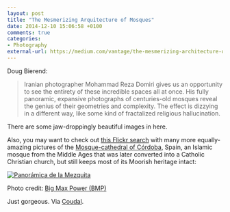 ```yaml
---
layout: post
title: "The Mesmerizing Arquitecture of Mosques"
date: 2014-12-10 15:06:58 +0100
comments: true
categories: 
- Photography
external-url: https://medium.com/vantage/the-mesmerizing-architecture-of-mosques-385d1e5e14c0
---
```


Doug Bierend:

> Iranian photographer Mohammad Reza Domiri gives us an opportunity to see the entirety of these incredible spaces all at once. His fully panoramic, expansive photographs of centuries-old mosques reveal the genius of their geometries and complexity. The effect is dizzying in a different way, like some kind of fractalized religious hallucination.

There are some jaw-droppingly beautiful images in here. 

Also, you may want to check out [this Flickr search](https://www.flickr.com/search/?q=mezquita%20córdoba) with many more equally-amazing pictures of the [Mosque-cathedral of Córdoba](http://en.wikipedia.org/wiki/Mosque–Cathedral_of_Córdoba), Spain, an Islamic mosque from the Middle Ages that was later converted into a Catholic Christian church, but still keeps most of its Moorish heritage intact:

<p class="extra-width"><a href="https://www.flickr.com/photos/big-max-power/6126261817" title="Panorámica de la Mezquita by Big Max Power (BMP), on Flickr"><img src="https://farm7.staticflickr.com/6194/6126261817_1a75d7bd64_o.jpg" alt="Panorámica de la Mezquita"></a></p>

<p class="photo-credit">Photo credit: <a href="https://www.flickr.com/photos/big-max-power/">Big Max Power (BMP)</a></p>

Just gorgeous. Via [Coudal](http://coudal.com/archives/2014/12/mesmerizing_arc.php).